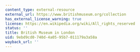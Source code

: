 ```yaml
---
content_type: external-resource
external_url: https://www.britishmuseum.org/collection
has_external_license_warning: true
license: https://en.wikipedia.org/wiki/All_rights_reserved
status: ''
title: British Museum in London
uid: 9ebd9cd0-740d-4a05-95b7-011179a3a58a
wayback_url: ''
---
```

